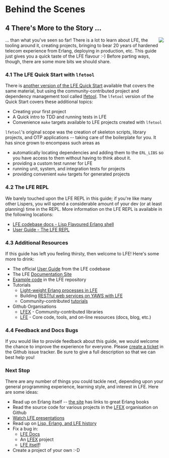 # Behind the Scenes


## 4 There's More to the Story ...
<img src="https://raw.github.com/lfe/docs/master/images/doubles.jpg"
     style="float: right; padding-left: 1em;">

... than what you've seen so far! There is a lot to learn about LFE, the tooling
around it, creating projects, bringing to bear 20 years of hardened telecom
experience from Erlang, deploying in production, etc. This guide just gives you
a quick taste of the LFE flavour :-) Before parting ways, though, there are
some more bits we should share.


### 4.1 The LFE Quick Start with ``lfetool``

There is [another version of the LFE Quick Start](http://lfe.gitbooks.io/lfetool-quick-start/content/) available that covers the same material, but using the community-contributed project and dependency management tool called [lfetool](https://github.com/lfe/lfetool/). The ``lfetool`` version of the Quick Start covers these additional topics:
 * Creating your first project
 * A Quick intro to TDD and running tests in LFE
 * Convenience ``make`` targets available to LFE projects created with ``lfetool``

``lfetool``'s original scope was the creation of skeleton scripts, library projects, and OTP applications -- taking care of the boilerplate for you. It has since grown to encompass such areas as
 * automatically locating dependencies and adding them to the ``ERL_LIBS`` so you have access to them without having to think about it. 
 * providing a custom test runner for LFE
 * running unit, system, and integration tests for projects
 * providing convenient ``make`` targets for generated projects


### 4.2 The LFE REPL

We barely touched upon the LFE REPL in this guide; if you're like many other Lispers, you will spend a considerable amount of your dev (or at least planning) time in the REPL. More information on the LFE REPL is available in the following locations:

* <a href="https://github.com/rvirding/lfe/blob/develop/doc/lfe_shell.txt">LFE codebase docs - Lisp Flavoured Erlang shell</a>
* <a href="http://docs.lfe.io/user-guide/intro/2.html">User Guide - The LFE REPL</a>


### 4.3 Additional Resources

If this guide has left you feeling thirsty, then welcome to LFE! Here's some more to drink:

* The official <a href="https://github.com/rvirding/lfe/blob/develop/doc/user_guide.txt">User Guide</a> from the LFE codebase
* The LFE <a href="http://docs.lfe.io/">Documentation Site<a/>
* [Example code](https://github.com/rvirding/lfe/tree/develop/examples) in the LFE repository
* Tutorials
  * <a href="http://docs.lfe.io/tutorials/processes/1.html">Light-weight Erlang processes in LFE</a>
  * Building <a href="https://github.com/lfe/yaws-rest-starter">RESTful web services on YAWS with LFE</a>
  * Community-contributed [tutorials](http://blog.lfe.io/categories.html#tutorials-ref)
* Github Organisations
  * [LFEX](https://github.com/lfex) - Community-contributed libraries
  * [LFE](https://github.com/lfe) - Core code, tools, and on-line resources (docs, blog, etc.)


### 4.4 Feedback and Docs Bugs

If you would like to provide feedback about this guide, we would welcome the chance to improve the experience for everyone. Please
<a href="https://github.com/lfe/docs/issues">create a ticket</a> in the Github issue tracker. Be
sure to give a full description so that we can best help you!


### Next Stop

There are any number of things you could tackle next, depending upon your general programming experience, learning style, and interest in LFE. Here are some ideas:

* Read up on Erlang itself -- [the site](http://erlang.org/) has links to great Erlang books
* Read the source code for various projects in the [LFEX](https://github.com/lfex) organisation on Github
* [Watch LFE presentations](http://docs.lfe.io/presentations.html)
* Read up on [Lisp, Erlang, and LFE history](http://docs.lfe.io/history.html)
* Fix a bug in:
  * [LFE Docs](https://github.com/lfe/docs/issues)
  * An [LFEX](https://github.com/lfex) project
  * [LFE itself](https://github.com/rvirding/lfe/)!
* Create a project of your own :-D
